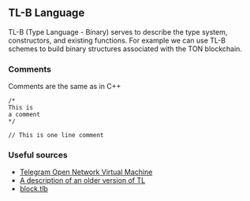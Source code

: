 ## TL-B Language

TL-B (Type Language - Binary) serves to describe the type system, constructors, and existing functions. For example we can use TL-B schemes to build binary structures associated with the TON blockchain.

### Comments

Comments are the same as in C++
```
/* 
This is
a comment 
*/

// This is one line comment
```

### Useful sources

- [Telegram Open Network Virtual Machine](https://newton-blockchain.github.io/docs/tvm.pdf)
- [A description of an older version of TL](https://core.telegram.org/mtproto/TL)
- [block.tlb](https://github.com/newton-blockchain/ton/blob/master/crypto/block/block.tlb)
